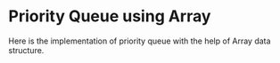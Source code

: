 # Priority Queue using Array
Here is the implementation of priority queue with the help of Array data structure.

